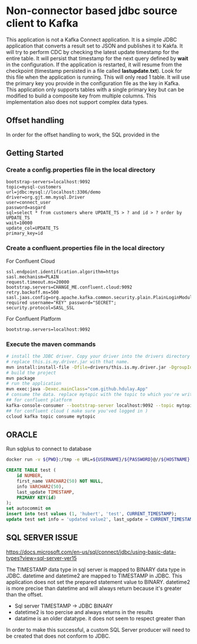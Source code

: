 # Non-connector based jdbc source client to Kafka

This application is not a Kafka Connect application. It is a simple JDBC application that converts a result set to JSON and publishes it to Kakfa. It will try to perform CDC by checking the latest update timestamp for the entire table. It will persist that timestamp for the next query defined by **wait** in the configuration. If the application is restarted, it will resume from the checkpoint (timestamp persisted in a file called **lastupdate.txt**). Look for this file when the application is running. This will only read 1 table. It will use the primary key you provide in the configuration file as the key in Kafka. This application only supports tables with a single primary key but can be modified to build a composite key from multiple columns. This implementation also does not support complex data types.

## Offset handling

In order for the offset handling to work, the SQL provided in the 

## Getting Started

### Create a config.properties file in the local directory

```properties
bootstrap-servers=localhost:9092
topic=mysql-customers
url=jdbc:mysql://localhost:3306/demo
driver=org.gjt.mm.mysql.Driver
user=connect_user
password=asgard
sql=select * from customers where UPDATE_TS > ? and id > ? order by UPDATE_TS
wait=10000
update_col=UPDATE_TS
primary_key=id
```

### Create a confluent.properties file in the local directory

For Confluent Cloud

```properties
ssl.endpoint.identification.algorithm=https
sasl.mechanism=PLAIN
request.timeout.ms=20000
bootstrap.servers=CHANGE_ME.confluent.cloud:9092
retry.backoff.ms=500
sasl.jaas.config=org.apache.kafka.common.security.plain.PlainLoginModule required username="KEY" password="SECRET";
security.protocol=SASL_SSL
```

For Confluent Platform

```properties
bootstrap.servers=localhost:9092
```

### Execute the maven commands

```bash
# install the JDBC driver. Copy your driver into the drivers directory and 
# replace this.is.my.driver.jar with that name.
mvn install:install-file -Dfile=drivers/this.is.my.driver.jar -DgroupId=jdbc.source.kafka -DartifactId=not.a.connector -Dversion=1 -Dpackaging=jar
# build the project
mvn package
# run the application
mvn exec:java -Dexec.mainClass="com.github.hdulay.App"
# consume the data. replace mytopic with the topic to which you're writing
## for confluent platform
kafka-console-consumer --bootstrap-server localhost:9092 --topic mytopic --property print.key=true --property key.separator=":"
## for confluent cloud ( make sure you'ved logged in )
ccloud kafka topic consume mytopic
```

## ORACLE

Run sqlplus to connect to database

```bash
docker run -v ${PWD}:/tmp -e URL=${USERNAME}/${PASSWORD}@//${HOSTNAME}:1521/DATABASE -ti sflyr/sqlplus
```

```sql
CREATE TABLE test (
    id NUMBER,
    first_name VARCHAR2(50) NOT NULL,
    info VARCHAR2(50),
    last_update TIMESTAMP,
    PRIMARY KEY(id)
);  
set autocommit on
insert into test values (1, 'hubert', 'test', CURRENT_TIMESTAMP);
update test set info = 'updated value2', last_update = CURRENT_TIMESTAMP where id = 1;
```

## SQL SERVER ISSUE

https://docs.microsoft.com/en-us/sql/connect/jdbc/using-basic-data-types?view=sql-server-ver15

The TIMESTAMP data type in sql server is mapped to BINARY data type in JDBC. datetime and datetime2 are mapped to TIMESTAMP in JDBC. This application does not set the prepared statement value to BINARY. datetime2 is more precise than datetime and will always return because it's greater than the offset.

* Sql server TIMESTAMP -> JDBC BINARY
* datetime2 is too percise and always returns in the results
* datatime is an older datatype. it does not seem to respect greater than

In order to make this successful, a custom SQL Server producer will need to be created that does not conform to JDBC.

